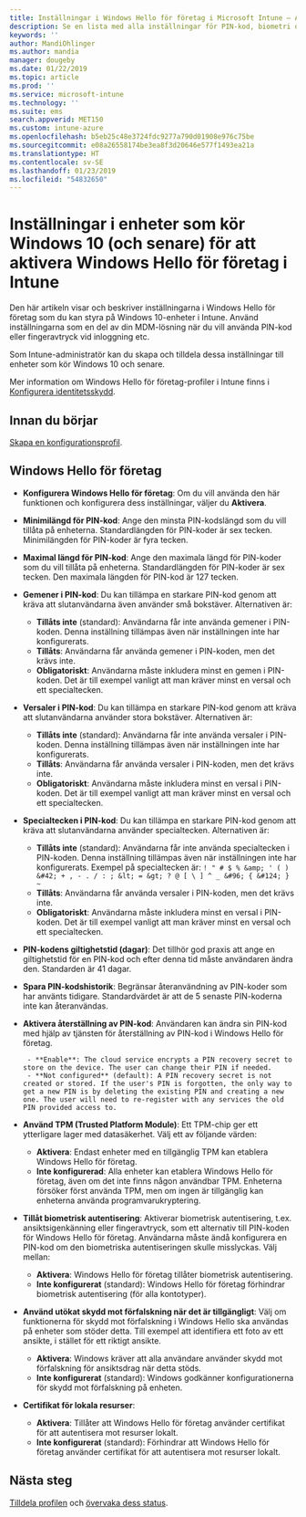 ```yaml
---
title: Inställningar i Windows Hello för företag i Microsoft Intune – Azure | Microsoft Docs
description: Se en lista med alla inställningar för PIN-kod, biometri och skydd mot förfalskning i en identitetsskyddsprofil som använder och konfigurerar Windows Hello för företag på Windows 10-enheter i Microsoft Intune.
keywords: ''
author: MandiOhlinger
ms.author: mandia
manager: dougeby
ms.date: 01/22/2019
ms.topic: article
ms.prod: ''
ms.service: microsoft-intune
ms.technology: ''
ms.suite: ems
search.appverid: MET150
ms.custom: intune-azure
ms.openlocfilehash: b5eb25c48e3724fdc9277a790d01908e976c75be
ms.sourcegitcommit: e08a26558174be3ea8f3d20646e577f1493ea21a
ms.translationtype: HT
ms.contentlocale: sv-SE
ms.lasthandoff: 01/23/2019
ms.locfileid: "54832650"
---
```

# <a name="windows-10-and-newer-device-settings-to-enable-windows-hello-for-business-in-intune"></a>Inställningar i enheter som kör Windows 10 (och senare) för att aktivera Windows Hello för företag i Intune

Den här artikeln visar och beskriver inställningarna i Windows Hello för företag som du kan styra på Windows 10-enheter i Intune. Använd inställningarna som en del av din MDM-lösning när du vill använda PIN-kod eller fingeravtryck vid inloggning etc.

Som Intune-administratör kan du skapa och tilldela dessa inställningar till enheter som kör Windows 10 och senare.

Mer information om Windows Hello för företag-profiler i Intune finns i [Konfigurera identitetsskydd](identity-protection-configure.md).

## <a name="before-you-begin"></a>Innan du börjar

[Skapa en konfigurationsprofil](identity-protection-configure.md#create-the-device-profile).

## <a name="windows-hello-for-business"></a>Windows Hello för företag

- **Konfigurera Windows Hello för företag**: Om du vill använda den här funktionen och konfigurera dess inställningar, väljer du **Aktivera**.
- **Minimilängd för PIN-kod**: Ange den minsta PIN-kodslängd som du vill tillåta på enheterna. Standardlängden för PIN-koder är sex tecken. Minimilängden för PIN-koder är fyra tecken.
- **Maximal längd för PIN-kod**: Ange den maximala längd för PIN-koder som du vill tillåta på enheterna. Standardlängden för PIN-koder är sex tecken. Den maximala längden för PIN-kod är 127 tecken.  
- **Gemener i PIN-kod**: Du kan tillämpa en starkare PIN-kod genom att kräva att slutanvändarna även använder små bokstäver. Alternativen är:

  - **Tillåts inte** (standard): Användarna får inte använda gemener i PIN-koden. Denna inställning tillämpas även när inställningen inte har konfigurerats.
  - **Tillåts**: Användarna får använda gemener i PIN-koden, men det krävs inte.
  - **Obligatoriskt**: Användarna måste inkludera minst en gemen i PIN-koden. Det är till exempel vanligt att man kräver minst en versal och ett specialtecken.

- **Versaler i PIN-kod**: Du kan tillämpa en starkare PIN-kod genom att kräva att slutanvändarna använder stora bokstäver. Alternativen är:

  - **Tillåts inte** (standard): Användarna får inte använda versaler i PIN-koden. Denna inställning tillämpas även när inställningen inte har konfigurerats.
  - **Tillåts**: Användarna får använda versaler i PIN-koden, men det krävs inte.
  - **Obligatoriskt**: Användarna måste inkludera minst en versal i PIN-koden. Det är till exempel vanligt att man kräver minst en versal och ett specialtecken.

- **Specialtecken i PIN-kod**: Du kan tillämpa en starkare PIN-kod genom att kräva att slutanvändarna använder specialtecken. Alternativen är:

  - **Tillåts inte** (standard): Användarna får inte använda specialtecken i PIN-koden. Denna inställning tillämpas även när inställningen inte har konfigurerats.
    Exempel på specialtecken är: `! " # $ % &amp; ' ( ) &#42; + , - . / : ; &lt; = &gt; ? @ [ \ ] ^ _ &#96; { &#124; } ~`
  - **Tillåts**: Användarna får använda versaler i PIN-koden, men det krävs inte.
  - **Obligatoriskt**: Användarna måste inkludera minst en versal i PIN-koden. Det är till exempel vanligt att man kräver minst en versal och ett specialtecken.

- **PIN-kodens giltighetstid (dagar)**: Det tillhör god praxis att ange en giltighetstid för en PIN-kod och efter denna tid måste användaren ändra den. Standarden är 41 dagar.

- **Spara PIN-kodshistorik**: Begränsar återanvändning av PIN-koder som har använts tidigare. Standardvärdet är att de 5 senaste PIN-koderna inte kan återanvändas.  
- **Aktivera återställning av PIN-kod**: Användaren kan ändra sin PIN-kod med hjälp av tjänsten för återställning av PIN-kod i Windows Hello för företag.

       - **Enable**: The cloud service encrypts a PIN recovery secret to store on the device. The user can change their PIN if needed.  
       - **Not configured** (default): A PIN recovery secret is not created or stored. If the user's PIN is forgotten, the only way to get a new PIN is by deleting the existing PIN and creating a new one. The user will need to re-register with any services the old PIN provided access to.  

- **Använd TPM (Trusted Platform Module)**: Ett TPM-chip ger ett ytterligare lager med datasäkerhet. Välj ett av följande värden:  
  - **Aktivera**: Endast enheter med en tillgänglig TPM kan etablera Windows Hello för företag.
  - **Inte konfigurerad**: Alla enheter kan etablera Windows Hello för företag, även om det inte finns någon användbar TPM. Enheterna försöker först använda TPM, men om ingen är tillgänglig kan enheterna använda programvarukryptering.  

- **Tillåt biometrisk autentisering**: Aktiverar biometrisk autentisering, t.ex. ansiktsigenkänning eller fingeravtryck, som ett alternativ till PIN-koden för Windows Hello för företag. Användarna måste ändå konfigurera en PIN-kod om den biometriska autentiseringen skulle misslyckas. Välj mellan:

  - **Aktivera**: Windows Hello för företag tillåter biometrisk autentisering.
  - **Inte konfigurerat** (standard): Windows Hello för företag förhindrar biometrisk autentisering (för alla kontotyper).

- **Använd utökat skydd mot förfalskning när det är tillgängligt**: Välj om funktionerna för skydd mot förfalskning i Windows Hello ska användas på enheter som stöder detta. Till exempel att identifiera ett foto av ett ansikte, i stället för ett riktigt ansikte.

  - **Aktivera**: Windows kräver att alla användare använder skydd mot förfalskning för ansiktsdrag när detta stöds.  
  - **Inte konfigurerat** (standard): Windows godkänner konfigurationerna för skydd mot förfalskning på enheten.

- **Certifikat för lokala resurser**: 

  - **Aktivera**: Tillåter att Windows Hello för företag använder certifikat för att autentisera mot resurser lokalt.
  - **Inte konfigurerat** (standard): Förhindrar att Windows Hello för företag använder certifikat för att autentisera mot resurser lokalt.  

## <a name="next-steps"></a>Nästa steg

[Tilldela profilen](device-profile-assign.md) och [övervaka dess status](device-profile-monitor.md).